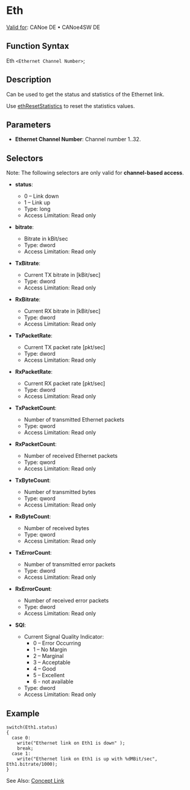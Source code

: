 # Eth

[Valid for](../../../Shared/FeatureAvailability.md): CANoe DE • CANoe4SW DE

## Function Syntax

Eth `<Ethernet Channel Number>`;

## Description

Can be used to get the status and statistics of the Ethernet link.

Use [ethResetStatistics](../Functions/CAPLfunctionEthResetStatistics.md) to reset the statistics values.

## Parameters

- **Ethernet Channel Number**: Channel number 1..32.

## Selectors

Note: The following selectors are only valid for **channel-based access**.

- **status**:
  - 0 – Link down
  - 1 – Link up
  - Type: long
  - Access Limitation: Read only

- **bitrate**:
  - Bitrate in kBit/sec
  - Type: dword
  - Access Limitation: Read only

- **TxBitrate**:
  - Current TX bitrate in [kBit/sec]
  - Type: dword
  - Access Limitation: Read only

- **RxBitrate**:
  - Current RX bitrate in [kBit/sec]
  - Type: dword
  - Access Limitation: Read only

- **TxPacketRate**:
  - Current TX packet rate [pkt/sec]
  - Type: dword
  - Access Limitation: Read only

- **RxPacketRate**:
  - Current RX packet rate [pkt/sec]
  - Type: dword
  - Access Limitation: Read only

- **TxPacketCount**:
  - Number of transmitted Ethernet packets
  - Type: qword
  - Access Limitation: Read only

- **RxPacketCount**:
  - Number of received Ethernet packets
  - Type: qword
  - Access Limitation: Read only

- **TxByteCount**:
  - Number of transmitted bytes
  - Type: qword
  - Access Limitation: Read only

- **RxByteCount**:
  - Number of received bytes
  - Type: qword
  - Access Limitation: Read only

- **TxErrorCount**:
  - Number of transmitted error packets
  - Type: dword
  - Access Limitation: Read only

- **RxErrorCount**:
  - Number of received error packets
  - Type: dword
  - Access Limitation: Read only

- **SQI**:
  - Current Signal Quality Indicator:
    - 0 – Error Occurring
    - 1 – No Margin
    - 2 – Marginal
    - 3 – Acceptable
    - 4 – Good
    - 5 – Excellent
    - 6 - not available
  - Type: dword
  - Access Limitation: Read only

## Example

```plaintext
switch(Eth1.status)
{
  case 0:
    write("Ethernet link on Eth1 is down" );
    break;
  case 1:
    write("Ethernet link on Eth1 is up with %dMBit/sec", Eth1.bitrate/1000);
}
```

See Also: [Concept Link](javascript:void(0);)
